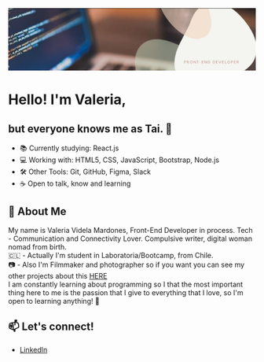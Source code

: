 <img src="./images/background2.png" alt="Hello World!"/>

# Hello! I'm Valeria, <br>
## but everyone knows me as Tai. 🌿

- 📚 Currently studying:  React.js 
- 💻  Working with: HTML5, CSS, JavaScript, Bootstrap, Node.js
- 🛠  Other Tools: Git, GitHub, Figma, Slack
- ☕  Open to talk, know and learning

## 💬 About Me

My name is Valeria Videla Mardones, Front-End Developer in process. Tech - Communication and Connectivity Lover. 
Compulsive writer, digital woman nomad from birth.
<br>
🇨🇱 - Actually I'm student in Laboratoria/Bootcamp, from Chile. <br>
📷  - Also I'm Filmmaker and photographer so if you want you can see my other projects about this [HERE](https://www.valeriavidela.cl) 
<br>
I am constantly learning about programming so I that the most important thing here to me is the passion that I give to everything that I love, so I'm open to learning anything! 🌱




## 📫 Let's connect!

- [LinkedIn](https://www.linkedin.com/in/valeriavidela/)
